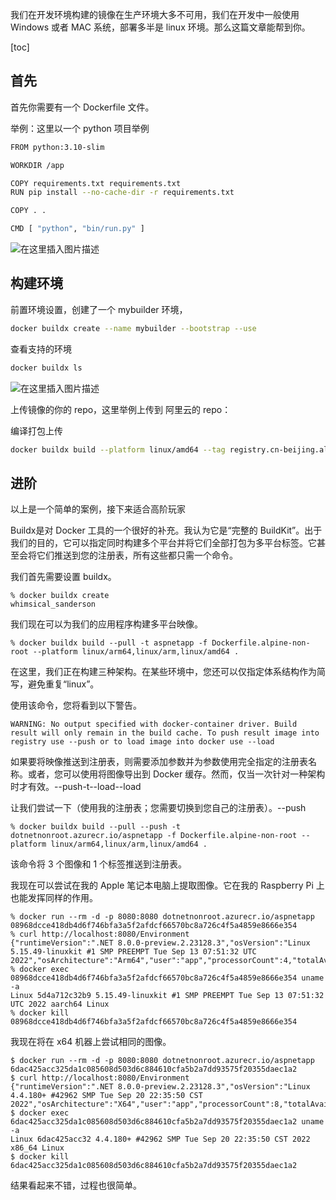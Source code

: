 我们在开发环境构建的镜像在生产环境大多不可用，我们在开发中一般使用 Windows 或者 MAC 系统，部署多半是 linux 环境。那么这篇文章能帮到你。

[toc]

## 首先

首先你需要有一个 Dockerfile 文件。

举例：这里以一个 python 项目举例

```bash
FROM python:3.10-slim

WORKDIR /app

COPY requirements.txt requirements.txt
RUN pip install --no-cache-dir -r requirements.txt

COPY . .

CMD [ "python", "bin/run.py" ]

```


![在这里插入图片描述](https://img-blog.csdnimg.cn/2aaeeb99b14f456c8799058523701502.png)

## 构建环境


前置环境设置，创建了一个 mybuilder 环境，

```bash
docker buildx create --name mybuilder --bootstrap --use
```


查看支持的环境

```bash
docker buildx ls
```

![在这里插入图片描述](https://img-blog.csdnimg.cn/6c4b79fc347f41d89ad9ce3661190a8a.png)



上传镜像的你的 repo，这里举例上传到 阿里云的 repo：


编译打包上传

```bash
docker buildx build --platform linux/amd64 --tag registry.cn-beijing.aliyuncs.com/xxx/xxx:heloworldjavapub --push  .  
```

## 进阶

以上是一个简单的案例，接下来适合高阶玩家

Buildx是对 Docker 工具的一个很好的补充。我认为它是“完整的 BuildKit”。出于我们的目的，它可以指定同时构建多个平台并将它们全部打包为多平台标签。它甚至会将它们推送到您的注册表，所有这些都只需一个命令。

我们首先需要设置 buildx。

```
% docker buildx create
whimsical_sanderson
```

我们现在可以为我们的应用程序构建多平台映像。

```
% docker buildx build --pull -t aspnetapp -f Dockerfile.alpine-non-root --platform linux/arm64,linux/arm,linux/amd64 .
```

在这里，我们正在构建三种架构。在某些环境中，您还可以仅指定体系结构作为简写，避免重复“linux”。

使用该命令，您将看到以下警告。

```
WARNING: No output specified with docker-container driver. Build result will only remain in the build cache. To push result image into registry use --push or to load image into docker use --load
```

如果要将映像推送到注册表，则需要添加参数并为参数使用完全指定的注册表名称。或者，您可以使用将图像导出到 Docker 缓存。然而，仅当一次针对一种架构时才有效。--push-t--load--load

让我们尝试一下（使用我的注册表；您需要切换到您自己的注册表）。--push

```
% docker buildx build --pull --push -t dotnetnonroot.azurecr.io/aspnetapp -f Dockerfile.alpine-non-root --platform linux/arm64,linux/arm,linux/amd64 .
```

该命令将 3 个图像和 1 个标签推送到注册表。

我现在可以尝试在我的 Apple 笔记本电脑上提取图像。它在我的 Raspberry Pi 上也能发挥同样的作用。

```
% docker run --rm -d -p 8080:8080 dotnetnonroot.azurecr.io/aspnetapp
08968dcce418db4d6f746bfa3a5f2afdcf66570bc8a726c4f5a4859e8666e354
% curl http://localhost:8080/Environment
{"runtimeVersion":".NET 8.0.0-preview.2.23128.3","osVersion":"Linux 5.15.49-linuxkit #1 SMP PREEMPT Tue Sep 13 07:51:32 UTC 2022","osArchitecture":"Arm64","user":"app","processorCount":4,"totalAvailableMemoryBytes":4124512256,"memoryLimit":0,"memoryUsage":29548544}%
% docker exec 08968dcce418db4d6f746bfa3a5f2afdcf66570bc8a726c4f5a4859e8666e354 uname -a
Linux 5d4a712c32b9 5.15.49-linuxkit #1 SMP PREEMPT Tue Sep 13 07:51:32 UTC 2022 aarch64 Linux
% docker kill 08968dcce418db4d6f746bfa3a5f2afdcf66570bc8a726c4f5a4859e8666e354
```

我现在将在 x64 机器上尝试相同的图像。

```
$ docker run --rm -d -p 8080:8080 dotnetnonroot.azurecr.io/aspnetapp
6dac425acc325da1c085608d503d6c884610cfa5b2a7dd93575f20355daec1a2
$ curl http://localhost:8080/Environment
{"runtimeVersion":".NET 8.0.0-preview.2.23128.3","osVersion":"Linux 4.4.180+ #42962 SMP Tue Sep 20 22:35:50 CST 2022","osArchitecture":"X64","user":"app","processorCount":8,"totalAvailableMemoryBytes":8096030720,"memoryLimit":9223372036854771712,"memoryUsage":94019584}
$ docker exec 6dac425acc325da1c085608d503d6c884610cfa5b2a7dd93575f20355daec1a2 uname -a
Linux 6dac425acc32 4.4.180+ #42962 SMP Tue Sep 20 22:35:50 CST 2022 x86_64 Linux
$ docker kill 6dac425acc325da1c085608d503d6c884610cfa5b2a7dd93575f20355daec1a2
```

结果看起来不错，过程也很简单。

